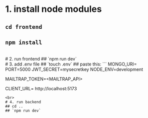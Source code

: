 # 1. install node modules
## `cd frontend`
## `npm install`
<br>
# 2. run frontend
## `npm run dev`
<br>
# 3. add .env file
## `touch .env`
## paste this:
```
MONGO_URI=<MONGO_API>
PORT=5000
JWT_SECRET=mysecretkey
NODE_ENV=development

MAILTRAP_TOKEN=<MAILTRAP_API>

CLIENT_URL= http://localhost:5173
```
<br>
# 4. run backend
## cd ..
## `npm run dev`
